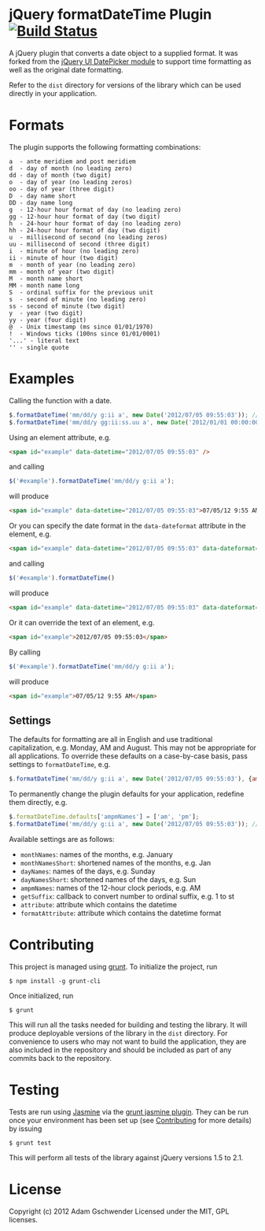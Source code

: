 jQuery formatDateTime Plugin [![Build Status](https://travis-ci.org/agschwender/jquery.formatDateTime.png)](https://travis-ci.org/agschwender/jquery.formatDateTime)
============================

A jQuery plugin that converts a date object to a supplied format. It was forked from the [jQuery UI DatePicker module](https://github.com/jquery/jquery-ui/blob/master/ui/jquery.ui.datepicker.js) to support time formatting as well as the original date formatting.

Refer to the `dist` directory for versions of the library which can be used directly in your application.

Formats
=======

The plugin supports the following formatting combinations:

    a  - ante meridiem and post meridiem
    d  - day of month (no leading zero)
    dd - day of month (two digit)
    o  - day of year (no leading zeros)
    oo - day of year (three digit)
    D  - day name short
    DD - day name long
    g  - 12-hour hour format of day (no leading zero)
    gg - 12-hour hour format of day (two digit)
    h  - 24-hour hour format of day (no leading zero)
    hh - 24-hour hour format of day (two digit)
    u  - millisecond of second (no leading zeros)
    uu - millisecond of second (three digit)
    i  - minute of hour (no leading zero)
    ii - minute of hour (two digit)
    m  - month of year (no leading zero)
    mm - month of year (two digit)
    M  - month name short
    MM - month name long
    S  - ordinal suffix for the previous unit
    s  - second of minute (no leading zero)
    ss - second of minute (two digit)
    y  - year (two digit)
    yy - year (four digit)
    @  - Unix timestamp (ms since 01/01/1970)
    !  - Windows ticks (100ns since 01/01/0001)
    '...' - literal text
    '' - single quote

Examples
========

Calling the function with a date.

```javascript
$.formatDateTime('mm/dd/y g:ii a', new Date('2012/07/05 09:55:03')); // 07/05/12 9:55 AM
$.formatDateTime('mm/dd/y gg:ii:ss.uu a', new Date('2012/01/01 00:00:00.000')); // 01/01/12 12:00:00.000 AM
```

Using an element attribute, e.g.

```html
<span id="example" data-datetime="2012/07/05 09:55:03" />
```

and calling

```javascript
$('#example').formatDateTime('mm/dd/y g:ii a');
```

will produce

```html
<span id="example" data-datetime="2012/07/05 09:55:03">07/05/12 9:55 AM</span>
```

Or you can specify the date format in the `data-dateformat` attribute in the element, e.g.

```html
<span id="example" data-datetime="2012/07/05 09:55:03" data-dateformat="mm/dd/y g:ii a">07/05/12 9:55 AM</span>
```

and calling

```javascript
$('#example').formatDateTime()
```

will produce

```html
<span id="example" data-datetime="2012/07/05 09:55:03" data-dateformat="mm/dd/y g:ii a">07/05/12 9:55 AM</span>
```

Or it can override the text of an element, e.g.

```html
<span id="example">2012/07/05 09:55:03</span>
```

By calling

```javascript
$('#example').formatDateTime('mm/dd/y g:ii a');
```

will produce

```html
<span id="example">07/05/12 9:55 AM</span>
```

Settings
--------

The defaults for formatting are all in English and use traditional capitalization, e.g. Monday, AM and August. This may not be appropriate for all applications. To override these defaults on a case-by-case basis, pass settings to `formatDateTime`, e.g.

```javascript
$.formatDateTime('mm/dd/y g:ii a', new Date('2012/07/05 09:55:03'), {ampmNames: ['am', 'pm']}); // 07/05/12 9:55 am
```

To permanently change the plugin defaults for your application, redefine them directly, e.g.

```javascript
$.formatDateTime.defaults['ampmNames'] = ['am', 'pm'];
$.formatDateTime('mm/dd/y g:ii a', new Date('2012/07/05 09:55:03')); // 07/05/12 9:55 am
```

Available settings are as follows:

  * `monthNames`: names of the months, e.g. January
  * `monthNamesShort`: shortened names of the months, e.g. Jan
  * `dayNames`: names of the days, e.g. Sunday
  * `dayNamesShort`: shortened names of the days, e.g. Sun
  * `ampmNames`: names of the 12-hour clock periods, e.g. AM
  * `getSuffix`: callback to convert number to ordinal suffix, e.g. 1 to st
  * `attribute`: attribute which contains the datetime
  * `formatAttribute`: attribute which contains the datetime format

Contributing
============

This project is managed using [grunt](http://gruntjs.com/). To initialize the project, run

    $ npm install -g grunt-cli

Once initialized, run

    $ grunt

This will run all the tasks needed for building and testing the library. It will produce deployable versions of the library in the `dist` directory. For convenience to users who may not want to build the application, they are also included in the repository and should be included as part of any commits back to the repository.

Testing
=======

Tests are run using [Jasmine](http://pivotal.github.io/jasmine/) via the [grunt jasmine plugin](https://github.com/gruntjs/grunt-contrib-jasmine). They can be run once your environment has been set up (see [Contributing](#contributing) for more details) by issuing

    $ grunt test

This will perform all tests of the library against jQuery versions 1.5 to 2.1.

License
=======

Copyright (c) 2012 Adam Gschwender
Licensed under the MIT, GPL licenses.
